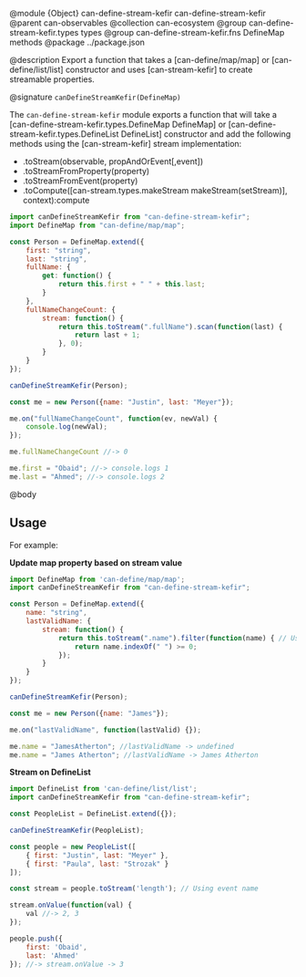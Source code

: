 @module {Object} can-define-stream-kefir can-define-stream-kefir
@parent can-observables
@collection can-ecosystem
@group can-define-stream-kefir.types types
@group can-define-stream-kefir.fns DefineMap methods
@package ../package.json

@description Export a function that takes a [can-define/map/map] or [can-define/list/list] constructor and uses [can-stream-kefir] to create streamable properties.

@signature `canDefineStreamKefir(DefineMap)`

The `can-define-stream-kefir` module exports a function that will take a [can-define-stream-kefir.types.DefineMap DefineMap] or [can-define-stream-kefir.types.DefineList DefineList] constructor and add the following methods using the [can-stream-kefir] stream implementation:

- .toStream(observable, propAndOrEvent[,event])
- .toStreamFromProperty(property)
- .toStreamFromEvent(property)
- .toCompute([can-stream.types.makeStream makeStream(setStream)], context):compute

```javascript
import canDefineStreamKefir from "can-define-stream-kefir";
import DefineMap from "can-define/map/map";

const Person = DefineMap.extend({
    first: "string",
    last: "string",
    fullName: {
        get: function() {
            return this.first + " " + this.last;
        }
    },
    fullNameChangeCount: {
        stream: function() {
            return this.toStream(".fullName").scan(function(last) {
                return last + 1;
            }, 0);
        }
    }
});

canDefineStreamKefir(Person);

const me = new Person({name: "Justin", last: "Meyer"});

me.on("fullNameChangeCount", function(ev, newVal) {
    console.log(newVal);
});

me.fullNameChangeCount //-> 0

me.first = "Obaid"; //-> console.logs 1
me.last = "Ahmed"; //-> console.logs 2

```

@body

## Usage

For example:

__Update map property based on stream value__

```javascript
import DefineMap from 'can-define/map/map';
import canDefineStreamKefir from "can-define-stream-kefir";

const Person = DefineMap.extend({
    name: "string",
    lastValidName: {
        stream: function() {
            return this.toStream(".name").filter(function(name) { // Using prop name
                return name.indexOf(" ") >= 0;
            });
        }
    }
});

canDefineStreamKefir(Person);

const me = new Person({name: "James"});

me.on("lastValidName", function(lastValid) {});

me.name = "JamesAtherton"; //lastValidName -> undefined
me.name = "James Atherton"; //lastValidName -> James Atherton

```

__Stream on DefineList__

```javascript
import DefineList from 'can-define/list/list';
import canDefineStreamKefir from "can-define-stream-kefir";

const PeopleList = DefineList.extend({});

canDefineStreamKefir(PeopleList);

const people = new PeopleList([
    { first: "Justin", last: "Meyer" },
    { first: "Paula", last: "Strozak" }
]);

const stream = people.toStream('length'); // Using event name

stream.onValue(function(val) {
    val //-> 2, 3
});

people.push({
    first: 'Obaid',
    last: 'Ahmed'
}); //-> stream.onValue -> 3
```
